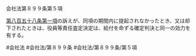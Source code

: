 会社法第８９９条第５項

[第八百五十八条第一項](会社法＿＿＿＿第８５８条第１項)の訴えが、同項の期間内に提起されなかったとき、又は却下されたときは、役員等責任査定決定は、給付を命ずる確定判決と同一の効力を有する。

#会社法
#会社法/第８９９条
#会社法/第８９９条/第５項
